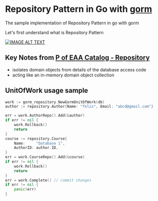 # Repository Pattern in Go with [gorm](https://gorm.io/)

The sample implementation of Repository Pattern in go with gorm

Let's first understand what is Repository Pattern

[![IMAGE ALT TEXT](http://img.youtube.com/vi/rtXpYpZdOzM/0.jpg)](http://www.youtube.com/watch?v=rtXpYpZdOzM "Repository Pattern with C# and Entity Framework, Done Right | Mosh")

## Key Notes from [P of EAA Catalog - Repository](https://martinfowler.com/eaaCatalog/repository.html)

- isolates domain objects from details of the database access code
- acting like an in-memory domain object collection

## UnitOfWork usage sample

```go
work := gorm_repository.NewGormUnitOfWork(db)
author := repository.Author{Name: "felix", Email: "abcd@gmail.com"}

err = work.AuthorRepo().Add(&author)
if err != nil {
    work.Rollback()
    return
}
course := repository.Course{
    Name:     "Database 1",
    AuthorID: author.ID,
}
err = work.CourseRepo().Add(&course)
if err != nil {
    work.Rollback()
    return
}
err = work.Complete() // commit changes
if err != nil {
    panic(err)
}
```

